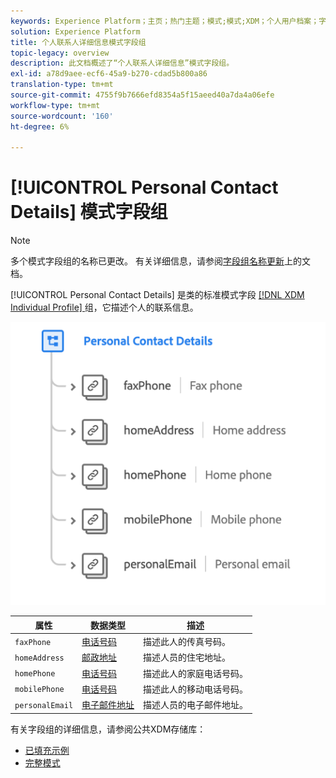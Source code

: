 ```yaml
---
keywords: Experience Platform；主页；热门主题；模式;模式;XDM；个人用户档案；字段；模式;模式；个人详细信息；模式设计；字段组；字段组；
solution: Experience Platform
title: 个人联系人详细信息模式字段组
topic-legacy: overview
description: 此文档概述了“个人联系人详细信息”模式字段组。
exl-id: a78d9aee-ecf6-45a9-b270-cdad5b800a86
translation-type: tm+mt
source-git-commit: 4755f9b7666efd8354a5f15aeed40a7da4a06efe
workflow-type: tm+mt
source-wordcount: '160'
ht-degree: 6%

---
```



# [!UICONTROL Personal Contact Details] 模式字段组

>[!NOTE]
>
>多个模式字段组的名称已更改。 有关详细信息，请参阅[字段组名称更新](../name-updates.md)上的文档。

[!UICONTROL Personal Contact Details] 是类的标准模式字段 [[!DNL XDM Individual Profile] ](../../classes/individual-profile.md) 组，它描述个人的联系信息。

![](../../images/field-groups/personal-contact-details.png)

| 属性 | 数据类型 | 描述 |
| --- | --- | --- |
| `faxPhone` | [电话号码](../../data-types/phone-number.md) | 描述此人的传真号码。 |
| `homeAddress` | [邮政地址](../../data-types/postal-address.md) | 描述人员的住宅地址。 |
| `homePhone` | [电话号码](../../data-types/phone-number.md) | 描述此人的家庭电话号码。 |
| `mobilePhone` | [电话号码](../../data-types/phone-number.md) | 描述此人的移动电话号码。 |
| `personalEmail` | [电子邮件地址](../../data-types/email-address.md) | 描述人员的电子邮件地址。 |

有关字段组的详细信息，请参阅公共XDM存储库：

* [已填充示例](https://github.com/adobe/xdm/blob/master/components/mixins/profile/profile-personal-details.example.1.json)
* [完整模式](https://github.com/adobe/xdm/blob/master/components/mixins/profile/profile-personal-details.schema.json)
